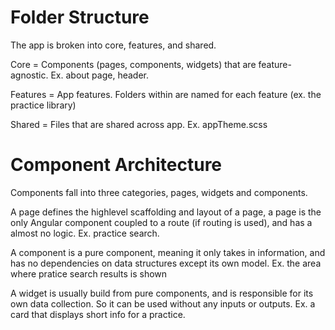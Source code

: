# Folder Structure
The app is broken into core, features, and shared.

Core = Components (pages, components, widgets) that are feature-agnostic. Ex. about page, header.

Features = App features. Folders within are named for each feature (ex. the practice library)

Shared = Files that are shared across app. Ex. appTheme.scss

# Component Architecture
Components fall into three categories, pages, widgets and components.

A page defines the highlevel scaffolding and layout of a page, a page is the only Angular component coupled to a route (if routing is used), and has a almost no logic. Ex. practice search.

A component is a pure component, meaning it only takes in information, and has no dependencies on data structures except its own model. Ex. the area where pratice search results is shown

A widget is usually build from pure components, and is responsible for its own data collection. So it can be used without any inputs or outputs. Ex. a card that displays short info for a practice.